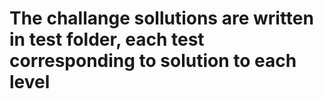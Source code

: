 # The challange sollutions are written in test folder, each test corresponding to solution to each level